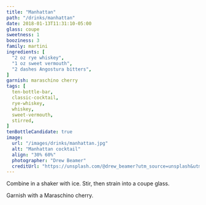 ```yaml
---
title: "Manhattan"
path: "/drinks/manhattan"
date: 2018-01-13T11:31:10-05:00
glass: coupe
sweetness: 1
booziness: 3
family: martini
ingredients: [
  "2 oz rye whiskey",
  "1 oz sweet vermouth",
  "2 dashes Angostura bitters",
]
garnish: maraschino cherry
tags: [
  ten-bottle-bar,
  classic-cocktail,
  rye-whiskey,
  whiskey,
  sweet-vermouth,
  stirred,
]
tenBottleCandidate: true
image:
  url: "/images/drinks/manhattan.jpg"
  alt: "Manhattan cocktail"
  align: "30% 60%"
  photographer: "Drew Beamer"
  creditUrl: "https://unsplash.com/@drew_beamer?utm_source=unsplash&utm_medium=referral&utm_content=creditCopyText"
---
```

Combine in a shaker with ice. Stir, then strain into a coupe glass.

Garnish with a Maraschino cherry.
